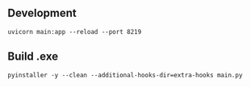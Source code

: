 ## Development

`uvicorn main:app --reload --port 8219`

## Build .exe
`pyinstaller -y --clean --additional-hooks-dir=extra-hooks main.py`
